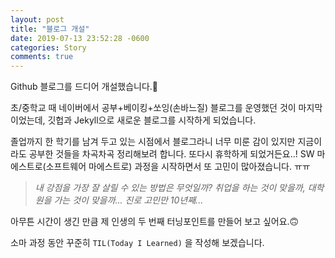 ```yaml
---
layout: post
title: "블로그 개설"
date: 2019-07-13 23:52:28 -0600
categories: Story
comments: true
---
```


Github 블로그를 드디어 개설했습니다.🎉

초/중학교 때 네이버에서 공부+베이킹+쏘잉(손바느질) 블로그를 운영했던 것이 마지막이었는데, 깃헙과 Jekyll으로 새로운 블로그를 시작하게 되었습니다.

졸업까지 한 학기를 남겨 두고 있는 시점에서 블로그라니 너무 미룬 감이 있지만 지금이라도 공부한 것들을 차곡차곡 정리해보려 합니다. 또다시 휴학하게 되었거든요..! SW 마에스트로(소프트웨어 마에스트로) 과정을 시작하면서 또 고민이 많아졌습니다. ㅠㅠ 
> *내 강점을 가장 잘 살릴 수 있는 방법은 무엇일까? 취업을 하는 것이 맞을까, 대학원을 가는 것이 맞을까... 진로 고민만 10년째...*

아무튼 시간이 생긴 만큼 제 인생의 두 번째 터닝포인트를 만들어 보고 싶어요.🙃

소마 과정 동안 꾸준히 `TIL(Today I Learned)` 을 작성해 보겠습니다.
